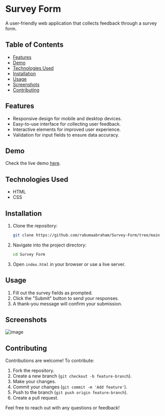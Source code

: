 # Survey Form

A user-friendly web application that collects feedback through a survey form.

## Table of Contents
- [Features](#features)
- [Demo](#demo)
- [Technologies Used](#technologies-used)
- [Installation](#installation)
- [Usage](#usage)
- [Screenshots](#screenshots)
- [Contributing](#contributing)

## Features
- Responsive design for mobile and desktop devices.
- Easy-to-use interface for collecting user feedback.
- Interactive elements for improved user experience.
- Validation for input fields to ensure data accuracy.

## Demo
Check the live demo [here](https://rabumaabraham.github.io/Survey-Form/).

## Technologies Used
- HTML
- CSS

## Installation
1. Clone the repository:
    ```bash
    git clone https://github.com/rabumaabraham/Survey-Form/tree/main
    ```
2. Navigate into the project directory:
    ```bash
    cd Survey Form
    ```
3. Open `index.html` in your browser or use a live server.

## Usage
1. Fill out the survey fields as prompted.
2. Click the "Submit" button to send your responses.
3. A thank-you message will confirm your submission.

## Screenshots
![image](https://github.com/user-attachments/assets/9120958e-1a8f-472c-ab25-840f507be576)

## Contributing
Contributions are welcome! To contribute:
1. Fork the repository.
2. Create a new branch (`git checkout -b feature-branch`).
3. Make your changes.
4. Commit your changes (`git commit -m 'Add feature'`).
5. Push to the branch (`git push origin feature-branch`).
6. Create a pull request.

Feel free to reach out with any questions or feedback!
